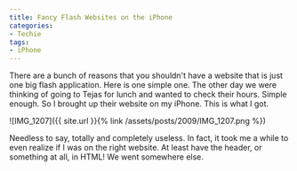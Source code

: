 ```yaml
---
title: Fancy Flash Websites on the iPhone
categories:
- Techie
tags:
- iPhone
---
```


There are a bunch of reasons that you shouldn't have a website that is just one big flash application. Here is one simple one. The other day we were thinking of going to Tejas for lunch and wanted to check their hours. Simple enough. So I brought up their website on my iPhone. This is what I got.


![IMG_1207]({{ site.url }}{% link /assets/posts/2009/IMG_1207.png %})

Needless to say, totally and completely useless. In fact, it took me a while to even realize if I was on the right website. At least have the header, or something at all, in HTML! We went somewhere else.
